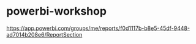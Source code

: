 # powerbi-workshop


https://app.powerbi.com/groups/me/reports/f0d1117b-b8e5-45df-9448-ad7014b208e6/ReportSection 